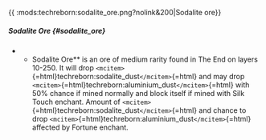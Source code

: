 {{ :mods:techreborn:sodalite_ore.png?nolink&200\|Sodalite ore}}

##### Sodalite Ore {#sodalite_ore}

-   -   Sodalite Ore\*\* is an ore of medium rarity found in The End on
        layers 10-250. It will drop
        `<mcitem>`{=html}techreborn:sodalite_dust`</mcitem>`{=html} and
        may drop
        `<mcitem>`{=html}techreborn:aluminium_dust`</mcitem>`{=html}
        with 50% chance if mined normally and block itself if mined with
        Silk Touch enchant. Amount of
        `<mcitem>`{=html}techreborn:sodalite_dust`</mcitem>`{=html} and
        chance to drop
        `<mcitem>`{=html}techreborn:aluminium_dust`</mcitem>`{=html}
        affected by Fortune enchant.
